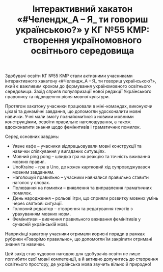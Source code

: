 ﻿---
title: "Інтерактивний хакатон «#Челендж_А – Я_ ти говориш українською?» у КГ №55 КМР: створення україномовного освітнього середовища"
---

Здобувачі освіти КГ №55 КМР стали активними учасниками інтерактивного хакатону «#Челендж_А – Я_ ти говориш українською?», який є важливим кроком до формування україномовного освітнього середовища. Захід сприяв популяризації нової редакції Українського правопису та підвищенню рівня мовної культури.

Протягом хакатону учасники працювали в міні-командах, виконуючи цікаві та динамічні завдання, що допомогли удосконалити мовні навички. Учні мали змогу познайомитися з новими мовними конструкціями, освоїти правильне наголошування, а також вдосконалити знання щодо фемінитивів і граматичних помилок.

Серед основних завдань:

- Уявне кафе – учасники відпрацьовували мовні конструкції та навички спілкування у вигаданих ситуаціях.
- Мовний ping pong – швидка гра на реакцію та точність вживання мовних правил.
- UnoKraine – гра в Uno, де кожен картковий хід супроводжувався мовним завданням.
- Наголошуй правильно – учасники навчалися правильно ставити наголос у словах.
- Полювання на помилки – виявлення та виправлення граматичних помилок.
- День народження – рольові ігри, що сприяли розвитку мовних умінь через святкові ситуації.
- Головний редактор – створення та редагування текстів з урахуванням мовних норм.
- Фемінитиви – вивчення правильного вживання фемінітивів у сучасній українській мові.

Наприкінці хакатону учасники отримали корисні поради в рамках рубрики «Говорімо правильно», що допомогли їм закріпити отримані знання та навички.

Цей захід став чудовою нагодою для здобувачів освіти не лише поглибити свої мовні компетенції, а й активно долучитись до створення освітнього простору, де українська мова звучить вільно й природно!

<slideshow />

<youtube id="72H8cquUbmg" />
<youtube id="RrUwjeMPtBc" />
<youtube id="U-NcxA7nZlE" />
<youtube id="VqFBg0Nxk0M" />
